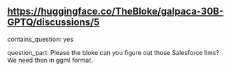 ## https://huggingface.co/TheBloke/galpaca-30B-GPTQ/discussions/5

contains_question: yes

question_part: Please the bloke can you figure out those Salesforce llms? We need then in ggml format.